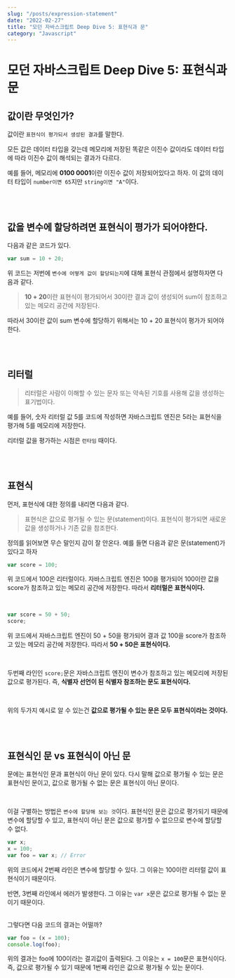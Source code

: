```yaml
---
slug: "/posts/expression-statement"
date: "2022-02-27"
title: "모던 자바스크립트 Deep Dive 5: 표현식과 문"
category: "Javascript"
---
```


# 모던 자바스크립트 Deep Dive 5: 표현식과 문

## 값이란 무엇인가?

값이란 `표현식이 평가되서 생성된 결과`를 말한다.

모든 값은 데이터 타입을 갖는데 메모리에 저장된 똑같은 이진수 값이라도 데이터 타입에 따라 이진수 값이 해석되는 결과가 다르다.

예를 들어, 메모리에 **0100 0001**이란 이진수 값이 저장되어있다고 하자. 이 값의 데이터 타입이 `number이면 65`지만 `string이면 "A"`이다.

<br />
<br />

## 값을 변수에 할당하려면 표현식이 평가가 되어야한다.

다음과 같은 코드가 있다.

```javascript
var sum = 10 + 20;
```

위 코드는 저번에 `변수에 어떻게 값이 할당되는지`에 대해 표현식 관점에서 설명하자면 다음과 같다.

> **10 + 20**이란 표현식이 평가되어서 30이란 결과 값이 생성되어 sum이 참조하고있는 메모리 공간에 저장된다.

따라서 30이란 값이 sum 변수에 할당하기 위해서는 10 + 20 표현식이 평가가 되어야한다.

<br />
<br />

## 리터럴

> 리터럴은 사람이 이해할 수 있는 문자 또는 약속된 기호를 사용해 값을 생성하는 표기법이다.

예를 들어, 숫자 리터럴 값 5를 코드에 작성하면 자바스크립트 엔진은 5라는 표현식을 평가해 5를 메모리에 저장한다.

리터럴 값을 평가하는 시점은 `런타임` 때이다.

<br />
<br />

## 표현식

먼저, 표현식에 대한 정의를 내리면 다음과 같다.

> 표현식은 값으로 평가될 수 있는 문(statement)이다. 표현식이 평가되면 새로운 값을 생성하거나 기존 값을 참조한다.

정의를 읽어보면 무슨 말인지 감이 잘 안온다. 예를 들면 다음과 같은 문(statement)가 있다고 하자

```javascript
var score = 100;
```

위 코드에서 100은 리터럴이다. 자바스크립트 엔진은 100을 평가되어 100이란 값을 score가 참조하고 있는 메모리 공간에 저장한다. 따라서 **리터럴은 표현식이다.**

<br />

```javascript
var score = 50 + 50;
score;
```

위 코드에서 자바스크립트 엔진이 50 + 50을 평가되어 결과 값 100을 score가 참조하고 있는 메모리 공간에 저장한다. 따라서 **50 + 50은 표현식이다.**

<br/>

두번째 라인인 `score;`문은 자바스크립트 엔진이 변수가 참조하고 있는 메모리에 저장된 값으로 평가된다. 즉, **식별자 선언이 된 식별자 참조하는 문도 표현식이다.**

<br/>

위의 두가지 예시로 알 수 있는건 **값으로 평가될 수 있는 문은 모두 표현식이라는 것이다.**

<br />
<br />

## 표현식인 문 vs 표현식이 아닌 문

문에는 표현식인 문과 표현식이 아닌 문이 있다. 다시 말해 값으로 평가될 수 있는 문은 표현식인 문이고, 값으로 평가될 수 없는 문은 표현식이 아닌 문이다.

<br />

이걸 구별하는 방법은 `변수에 할당해 보는 것`이다. 표현식인 문은 값으로 평가되기 때문에 변수에 할당할 수 있고, 표현식이 아닌 문은 값으로 평가할 수 없으므로 변수에 할당할 수 없다.

```javascript
var x;
x = 100;
var foo = var x; // Error
```

위의 코드에서 2번째 라인은 변수에 할당할 수 있다. 그 이유는 100이란 리터럴 값이 표현식이기 때문이다.

반면, 3번째 라인에서 에러가 발생한다. 그 이유는 `var x`문은 값으로 평가될 수 없는 문이기 때문이다.

<br />
그렇다면 다음 코드의 결과는 어떨까?

```javascript
var foo = (x = 100);
console.log(foo);
```

위의 결과는 foo에 100이라는 결괴값이 출력된다. 그 이유는 `x = 100`문은 표현식이다. 즉, 값으로 평가될 수 있기 때문에 1번째 라인은 값으로 평가될 수 있는 문이다.
